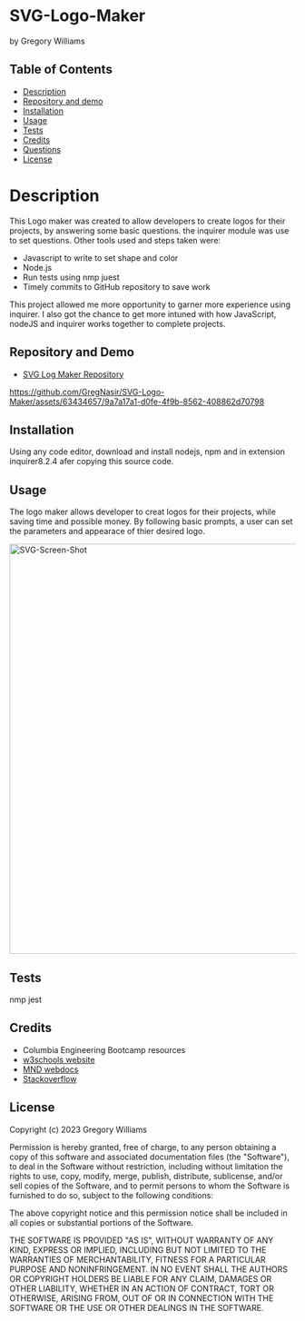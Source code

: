 # SVG-Logo-Maker
by Gregory Williams <br>

## Table of Contents
* [Description](#description)
* [Repository and demo](#repository-and-demo)
* [Installation](#installation)
* [Usage](#usage)
* [Tests](#tests)
* [Credits](#credits)
* [Questions](#questions)
* [License](#license)

# Description

This Logo maker was created to allow developers to create logos for their projects, by answering some basic questions. the inquirer module was use to set questions. Other tools used and steps taken were:

* Javascript to write to set shape and color
* Node.js
* Run tests using nmp juest
* Timely commits to GitHub repository to save work

This project allowed me more opportunity to garner more experience using inquirer. I also got the chance to get more intuned with how JavaScript, nodeJS and inquirer works together to complete projects.

## Repository and Demo
* <a href="https://github.com/GregNasir/SVG-Logo-Maker/">SVG Log Maker Repository</a>


https://github.com/GregNasir/SVG-Logo-Maker/assets/63434657/9a7a17a1-d0fe-4f9b-8562-408862d70798



## Installation

Using any code editor, download and install nodejs, npm and in extension inquirer8.2.4 afer copying this source code.

## Usage

The logo maker allows developer to creat logos for their projects, while saving time and possible money. By following basic prompts, a user can set the parameters and appearace of thier desired logo.

<img width="722" alt="SVG-Screen-Shot" src="https://github.com/GregNasir/SVG-Logo-Maker/assets/63434657/317e14d5-333e-4011-b256-0cec375c3b94">


## Tests

nmp jest
## Credits

* Columbia Engineering Bootcamp resources
* <a href="https://www.w3schools.com/">w3schools website</a>
* <a href="https://developer.mozilla.org/en-US/">MND webdocs</a>
* <a href="https://stackoverflow.com">Stackoverflow</a>

## License
Copyright (c) 2023 Gregory Williams

Permission is hereby granted, free of charge, to any person obtaining a copy
of this software and associated documentation files (the "Software"), to deal
in the Software without restriction, including without limitation the rights
to use, copy, modify, merge, publish, distribute, sublicense, and/or sell
copies of the Software, and to permit persons to whom the Software is
furnished to do so, subject to the following conditions:

The above copyright notice and this permission notice shall be included in all
copies or substantial portions of the Software.

THE SOFTWARE IS PROVIDED "AS IS", WITHOUT WARRANTY OF ANY KIND, EXPRESS OR
IMPLIED, INCLUDING BUT NOT LIMITED TO THE WARRANTIES OF MERCHANTABILITY,
FITNESS FOR A PARTICULAR PURPOSE AND NONINFRINGEMENT. IN NO EVENT SHALL THE
AUTHORS OR COPYRIGHT HOLDERS BE LIABLE FOR ANY CLAIM, DAMAGES OR OTHER
LIABILITY, WHETHER IN AN ACTION OF CONTRACT, TORT OR OTHERWISE, ARISING FROM,
OUT OF OR IN CONNECTION WITH THE SOFTWARE OR THE USE OR OTHER DEALINGS IN THE
SOFTWARE.
